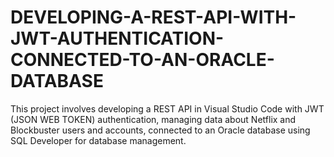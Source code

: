 # DEVELOPING-A-REST-API-WITH-JWT-AUTHENTICATION-CONNECTED-TO-AN-ORACLE-DATABASE
This project involves developing a REST API in Visual Studio Code with JWT (JSON WEB TOKEN) authentication, managing data about Netflix and Blockbuster users and accounts, connected to an Oracle database using SQL Developer for database management.
